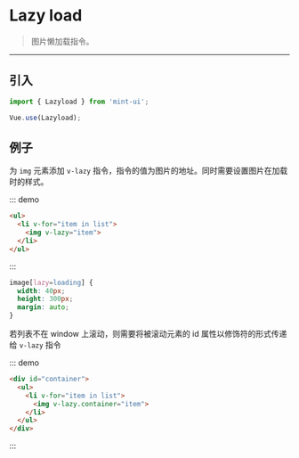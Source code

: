 # Lazy load

> 图片懒加载指令。

-------------

## 引入

```javascript
import { Lazyload } from 'mint-ui';

Vue.use(Lazyload);
```

## 例子

为 `img` 元素添加 `v-lazy` 指令，指令的值为图片的地址。同时需要设置图片在加载时的样式。

::: demo
```html
<ul>
  <li v-for="item in list">
    <img v-lazy="item">
  </li>
</ul>
```
:::

```css
image[lazy=loading] {
  width: 40px;
  height: 300px;
  margin: auto;
}
```

若列表不在 window 上滚动，则需要将被滚动元素的 id 属性以修饰符的形式传递给 `v-lazy` 指令

::: demo
```html
<div id="container">
  <ul>
    <li v-for="item in list">
      <img v-lazy.container="item">
    </li>
  </ul>
</div>
```
:::

